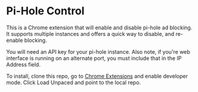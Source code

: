# Pi-Hole Control

This is a Chrome extension that will enable and disable pi-hole ad blocking. It supports multiple instances and offers a quick way to disable, and re-enable blocking.

You will need an API key for your pi-hole instance. Also note, if you're web interface is running on an alternate port, you must include that in the IP Address field.

To install, clone this repo, go to [Chrome Extensions](chrome://extensions/) and enable developer mode. Click Load Unpaced and point to the local repo.